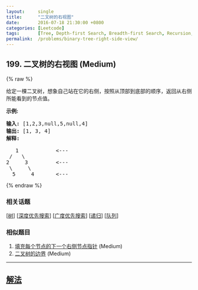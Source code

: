 ```yaml
---
layout:     single
title:      "二叉树的右视图"
date:       2016-07-18 21:30:00 +0800
categories: [Leetcode]
tags:       [Tree, Depth-first Search, Breadth-first Search, Recursion, Queue]
permalink:  /problems/binary-tree-right-side-view/
---
```


## 199. 二叉树的右视图 (Medium)

{% raw %}

<p>给定一棵二叉树，想象自己站在它的右侧，按照从顶部到底部的顺序，返回从右侧所能看到的节点值。</p>

<p><strong>示例:</strong></p>

<pre><strong>输入:</strong>&nbsp;[1,2,3,null,5,null,4]
<strong>输出:</strong>&nbsp;[1, 3, 4]
<strong>解释:
</strong>
   1            &lt;---
 /   \
2     3         &lt;---
 \     \
  5     4       &lt;---
</pre>

{% endraw %}

### 相关话题
  [[树](https://github.com/openset/leetcode/tree/master/tag/tree/README.md)]
  [[深度优先搜索](https://github.com/openset/leetcode/tree/master/tag/depth-first-search/README.md)]
  [[广度优先搜索](https://github.com/openset/leetcode/tree/master/tag/breadth-first-search/README.md)]
  [[递归](https://github.com/openset/leetcode/tree/master/tag/recursion/README.md)]
  [[队列](https://github.com/openset/leetcode/tree/master/tag/queue/README.md)]

### 相似题目
  1. [填充每个节点的下一个右侧节点指针](/problems/populating-next-right-pointers-in-each-node) (Medium)
  1. [二叉树的边界](/problems/boundary-of-binary-tree) (Medium)

---

## [解法](https://github.com/openset/leetcode/tree/master/problems/binary-tree-right-side-view)
